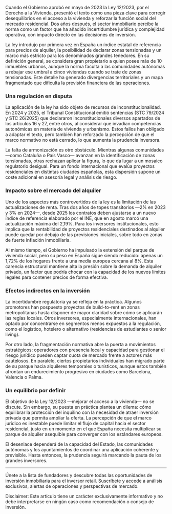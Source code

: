 <!--meta
{
  "title": "La Ley por el Derecho a la Vivienda y la incertidumbre regulatoria que enfría la inversión inmobiliaria en España",
  "slug": "ley-derecho-vivienda-incertidumbre",
  "source": "Realty Investor",
  "published_at": "2025-10-02",
  "hero_image": "https://raw.githubusercontent.com/MercadoVI/newsappri/main/news/2025-10-02/ley-derecho-vivienda-incertidumbre-inversion.webp",
  "summary": "Dos años después de su aprobación, la Ley 12/2023 genera un mosaico regulatorio y fallos de inconstitucionalidad que frenan la inversión en vivienda.",
  "tags": ["ley","vivienda","regulación","inversión","mercado"]
}
-->
Cuando el Gobierno aprobó en mayo de 2023 la Ley 12/2023, por el Derecho a la Vivienda, presentó el texto como una pieza clave para corregir desequilibrios en el acceso a la vivienda y reforzar la función social del mercado residencial. Dos años después, el sector inmobiliario percibe la norma como un factor que ha añadido incertidumbre jurídica y complejidad operativa, con impacto directo en las decisiones de inversión.

La ley introdujo por primera vez en España un índice estatal de referencia para precios de alquiler, la posibilidad de declarar zonas tensionadas y un marco más estricto para los denominados grandes tenedores. En su definición general, se considera gran propietario a quien posee más de 10 inmuebles urbanos, aunque la norma faculta a las comunidades autónomas a rebajar ese umbral a cinco viviendas cuando se trate de zonas tensionadas. Este detalle ha generado divergencias territoriales y un mapa fragmentado que dificulta la previsión financiera de las operaciones.

### Una regulación en disputa

La aplicación de la ley ha sido objeto de recursos de inconstitucionalidad. En 2024 y 2025, el Tribunal Constitucional emitió sentencias (STC 79/2024 y STC 26/2025) que declararon inconstitucionales diversos apartados de los artículos 16 y 27, entre otros, al considerar que invadían competencias autonómicas en materia de vivienda y urbanismo. Estos fallos han obligado a adaptar el texto, pero también han reforzado la percepción de que el marco normativo no está cerrado, lo que aumenta la prudencia inversora.

La falta de armonización es otro obstáculo. Mientras algunas comunidades —como Cataluña o País Vasco— avanzan en la identificación de zonas tensionadas, otras rechazan aplicar la figura, lo que da lugar a un mosaico regulatorio desigual. Para un fondo internacional que evalúa proyectos residenciales en distintas ciudades españolas, esta dispersión supone un coste adicional en asesoría legal y análisis de riesgo.

### Impacto sobre el mercado del alquiler

Uno de los aspectos más controvertidos de la ley es la limitación de las actualizaciones de renta. Tras dos años de topes transitorios —2% en 2023 y 3% en 2024—, desde 2025 los contratos deben ajustarse a un nuevo índice de referencia elaborado por el INE, que en agosto marcó una actualización máxima del 2,19%. Para los inversores institucionales, esto implica que la rentabilidad de proyectos residenciales destinados al alquiler puede quedar por debajo de las previsiones iniciales, sobre todo en zonas de fuerte inflación inmobiliaria.

Al mismo tiempo, el Gobierno ha impulsado la extensión del parque de vivienda social, pero su peso en España sigue siendo reducido: apenas un 1,72% de los hogares frente a una media europea cercana al 8%. Esta carencia estructural mantiene alta la presión sobre la demanda de alquiler privado, un factor que podría chocar con la capacidad de los nuevos límites legales para contener precios de forma efectiva.

### Efectos indirectos en la inversión

La incertidumbre regulatoria ya se refleja en la práctica. Algunos promotores han pospuesto proyectos de build-to-rent en zonas metropolitanas hasta disponer de mayor claridad sobre cómo se aplicarán las reglas locales. Otros inversores, especialmente internacionales, han optado por concentrarse en segmentos menos expuestos a la regulación, como el logístico, hotelero o alternativo (residencias de estudiantes o senior living).

Por otro lado, la fragmentación normativa abre la puerta a movimientos estratégicos: operadores con presencia local y capacidad para gestionar el riesgo jurídico pueden captar cuota de mercado frente a actores más cautelosos. En paralelo, ciertos propietarios individuales han migrado parte de su parque hacia alquileres temporales o turísticos, aunque estos también afrontan un endurecimiento progresivo en ciudades como Barcelona, Valencia o Palma.

### Un equilibrio por definir

El objetivo de la Ley 12/2023 —mejorar el acceso a la vivienda— no se discute. Sin embargo, su puesta en práctica plantea un dilema: cómo equilibrar la protección del inquilino con la necesidad de atraer inversión privada que permita ampliar la oferta. La percepción de que el marco jurídico es inestable puede limitar el flujo de capital hacia el sector residencial, justo en un momento en el que España necesita multiplicar su parque de alquiler asequible para converger con los estándares europeos.

El desenlace dependerá de la capacidad del Estado, las comunidades autónomas y los ayuntamientos de coordinar una aplicación coherente y previsible. Hasta entonces, la prudencia seguirá marcando la pauta de los grandes inversores.

---

Únete a la lista de fundadores y descubre todas las oportunidades de inversión inmobiliaria para el inversor retail. Suscríbete y accede a análisis exclusivos, alertas de operaciones y perspectivas de mercado.

Disclaimer: Este artículo tiene un carácter exclusivamente informativo y no debe interpretarse en ningún caso como recomendación o consejo de inversión.
